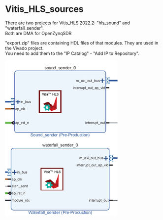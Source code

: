 # Vitis_HLS_sources
  
There are two projects for Vitis_HLS 2022.2: "hls_sound" and "waterfall_sender".  
Both are DMA for OpenZynqSDR  
  
"export.zip" files are containing HDL files of that modules. They are used in the Vivado project.  
You need to add them to the "IP Catalog" - "Add IP to Repository".  
  
![Alt text](/Src_Vitis_HLS/HLS.png?raw=true "Image")

